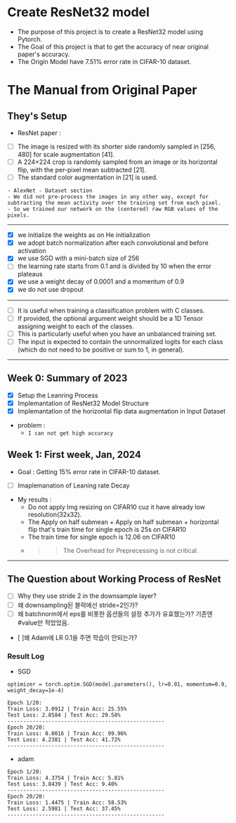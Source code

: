 # Create ResNet32 model
- The purpose of this project is to create a ResNet32 model using Pytorch.
- The Goal of this project is that to get the accuracy of near original paper's accuracy.
- The Origin Model have 7.51% error rate in CIFAR-10 dataset.
# The Manual from Original Paper
## They's Setup
- ResNet paper :
- [ ] The image is resized with its shorter side randomly sampled in [256, 480] for scale augmentation [41]. 
- [ ] A 224×224 crop is randomly sampled from an image or its horizontal flip, with the per-pixel mean subtracted [21]. 
- [ ] The standard color augmentation in [21] is used.
```
- AlexNet - Dataset section
- We did not pre-process the images in any other way, except for subtracting the mean activity over the training set from each pixel. 
- So we trained our network on the (centered) raw RGB values of the pixels.
```
---
- [x] we initialize the weights as on He initialization
- [x] we adopt batch normalization after each convolutional and before activation
- [x] we use SGD with a mini-batch size of 256
- [ ] the learning rate starts from 0.1 and is divided by 10 when the error plateaus
- [x] we use a weight decay of 0.0001 and a momentum of 0.9
- [x] we do not use dropout
---
- [ ] It is useful when training a classification problem with C classes. 
- [ ] If provided, the optional argument weight should be a 1D Tensor assigning weight to each of the classes. 
- [ ] This is particularly useful when you have an unbalanced training set. 
- [ ] The input is expected to contain the unnormalized logits for each class (which do not need to be positive or sum to 1, in general).
---
## Week 0: Summary of 2023
- [x] Setup the Leanring Process
- [x] Implemantation of ResNet32 Model Structure
- [x] Implemantation of the horizontal flip data augmentation in Input Dataset

- problem : 
  - ```I can not get high accuracy```

## Week 1: First week, Jan, 2024
- Goal : Getting 15% error rate in CIFAR-10 dataset.
- [ ] Imaplemanation of Leaning rate Decay
- My results : 
  - Do not apply Img resizing on CIFAR10 cuz it have already low resolution(32x32).
  - The Apply on half submean + Apply on half submean + horizontal flip that's train time for single epoch is 25s on CIFAR10
  - The train time for single epoch is 12.06 on CIFAR10
  - >> The Overhead for Preprecessing is not critical.
****

## The Question about Working Process of ResNet
- [ ] Why they use stride 2 in the downsample layer?
- [ ] 왜 downsampling된 블럭에선 stride=2인가?
- [ ] 왜 batchnorm에서 eps를 비롯한 옵션들의 설정 추가가 유효했는가? 기존엔 #value만 적었었음.
- [ ]왜 Adam에 LR 0.1을 주면 학습이 안되는가?



### Result Log
- SGD
```
optimizer = torch.optim.SGD(model.parameters(), lr=0.01, momentum=0.9, weight_decay=1e-4)

Epoch 1/20:
Train Loss: 3.0912 | Train Acc: 25.55%
Test Loss: 2.8584 | Test Acc: 29.58%
--------------------------------------------------
Epoch 20/20:
Train Loss: 0.0016 | Train Acc: 99.96%
Test Loss: 4.2381 | Test Acc: 41.72%
--------------------------------------------------
```
- adam
```
Epoch 1/20:
Train Loss: 4.3754 | Train Acc: 5.81%
Test Loss: 3.8439 | Test Acc: 9.40%
--------------------------------------------------
Epoch 20/20:
Train Loss: 1.4475 | Train Acc: 58.53%
Test Loss: 2.5981 | Test Acc: 37.45%
--------------------------------------------------
```
